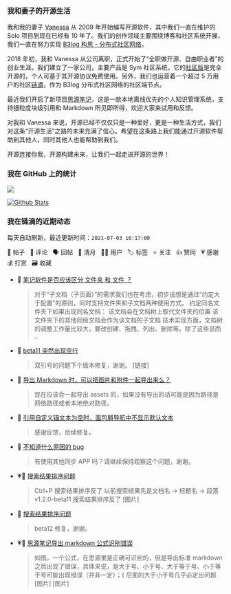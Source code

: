 ### 我和妻子的开源生活

我和我的妻子 [Vanessa](https://github.com/Vanessa219) 从 2009 年开始编写开源软件，其中我们一直在维护的 Solo 项目到现在已经有 10 年了。我们的创作领域主要围绕博客和社区系统开展，我们一直在努力实现 [B3log 构思 - 分布式社区网络](https://ld246.com/article/1546941897596)。

2018 年初，我和 Vanessa 从公司离职，正式开始了“全职做开源、自由职业者”的创业生涯。我们建立了一家公司，主要产品是 Sym 社区系统，它的[社区版](https://github.com/88250/symphony)是完全开源的，个人可基于其开源协议免费使用。另外，我们也运营着一个超过 5 万用户的社区[链滴](https://ld246.com)，作为 B3log 分布式社区网络的社区端节点。

最近我们开启了新项目[思源笔记](https://github.com/siyuan-note/siyuan)，这是一款本地离线优先的个人知识管理系统，支持细粒度块级引用和 Markdown 所见即所得，欢迎大家来试用和反馈。

对我和 Vanessa 来说，开源已经不仅仅只是一种爱好，更是一种生活方式，我们对这条“开源生活”之路的未来充满了信心。希望在这条路上我们能通过开源软件帮助到其他人，同时其他人也能帮助到我们。

开源连接你我，开源构建未来，让我们一起走进开源的世界！

### 我在 GitHub 上的统计

<a title="Hits" target="_blank" href="https://github.com/88250/88250"><img src="https://hits.b3log.org/88250/88250.svg"></a>

[![Github Stats](https://github-readme-stats.vercel.app/api?username=88250&theme=tokyonight&show_icons=true)](https://github.com/88250)

<!--events start -->

### 我在链滴的近期动态

每天自动刷新，最近更新时间：`2021-07-03 16:17:00`

📝 帖子 &nbsp; 💬 评论 &nbsp; 🗣 回帖 &nbsp; 🌙 清月 &nbsp; 👨‍💻 用户 &nbsp; 🏷️ 标签 &nbsp; ⭐️ 关注 &nbsp; 👍 赞同 &nbsp; 💗 感谢 &nbsp; 💰 打赏 &nbsp; 🗃 收藏

* 💬 [笔记软件是否应该区分 文件夹 和 文件 ？](https://ld246.com/article/1625288787015/comment/1625298926487#comments)

  > 对于“子文档（子页面）”的需求我们也在考虑，初步设想是通过“约定大于配置”的原则，同时支持文件夹和子文档两种使用方式。 约定同名文件夹下如果出现同名文档： 该文档会在文档树上取代文件夹的位置 该文件夹下的其他同级文档会作为该文档的子文档 技术实现方面，文档树的调整工作量比较大，要改创建、拖拽、列出、删除等。除了这些显而 ..
* 💬 [beta11 突然出现空行](https://ld246.com/article/1625285890821/comment/1625298008402#comments)

  > 双引号的问题下个版本修复，谢谢。 [链接]
* 💬 [导出 Markdown 时，可以把图片和附件一起导出来么？](https://ld246.com/article/1625294011310/comment/1625297978022#comments)

  > 现在应该会一起导出 assets 的，如果没有导出的话可能是因为路径是网络路径或者本地绝对路径。
* 💬 [引用自定义锚文本为空时，面包屑导航中不显示默认文本](https://ld246.com/article/1625236829256/comment/1625276416470#comments)

  > 感谢反馈，后续修复。
* 💬 [不知道什么原因的 bug](https://ld246.com/article/1625141460693/comment/1625276314305#comments)

  > 有使用其他同步 APP 吗？请继续保持观察这个问题，谢谢。
* 💗📝 [搜索结果排序问题](https://ld246.com/article/1625234995088)

  > Ctrl+P 搜索结果排序反了 以前搜索结果先是文档名 → 标题名 → 段落 v1.2.0-beta11 搜索结果排序反了 [图片]
* 💬 [搜索结果排序问题](https://ld246.com/article/1625234995088/comment/1625276110175#comments)

  > beta12 修复，谢谢。
* 💗📝 [思源笔记导出 markdown 公式识别错误](https://ld246.com/article/1625204279993)

  > 如图，一个公式，在思源里是正确可识别的，但是导出标准 markdown 之后出现了错误，具体来说，是大于号、小于号、大于等于号、小于等于号可能出现错误（并非一定）；\{ 后面的大于小于号几乎必定出问题 [图片] [图片]


<!--events end -->
